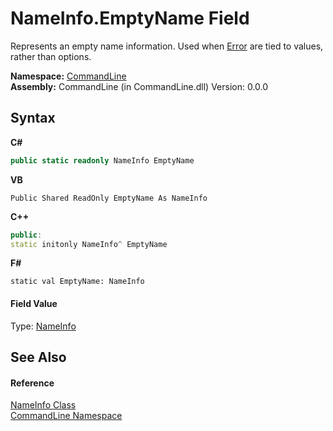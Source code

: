 # NameInfo.EmptyName Field
 

Represents an empty name information. Used when <a href="T_CommandLine_Error">Error</a> are tied to values, rather than options.

**Namespace:**&nbsp;<a href="N_CommandLine">CommandLine</a><br />**Assembly:**&nbsp;CommandLine (in CommandLine.dll) Version: 0.0.0

## Syntax

**C#**<br />
``` C#
public static readonly NameInfo EmptyName
```

**VB**<br />
``` VB
Public Shared ReadOnly EmptyName As NameInfo
```

**C++**<br />
``` C++
public:
static initonly NameInfo^ EmptyName
```

**F#**<br />
``` F#
static val EmptyName: NameInfo
```


#### Field Value
Type: <a href="T_CommandLine_NameInfo">NameInfo</a>

## See Also


#### Reference
<a href="T_CommandLine_NameInfo">NameInfo Class</a><br /><a href="N_CommandLine">CommandLine Namespace</a><br />